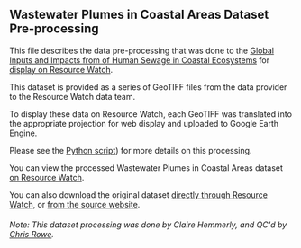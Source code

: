 ## Wastewater Plumes in Coastal Areas Dataset Pre-processing
This file describes the data pre-processing that was done to the [Global Inputs and Impacts from of Human Sewage in Coastal Ecosystems](https://journals.plos.org/plosone/article?id=10.1371/journal.pone.0258898) for [display on Resource Watch](https://resourcewatch.org/data/explore/11804f04-d9c7-47b9-8d27-27ce6ed6c042).

This dataset is provided as a series of GeoTIFF files from the data provider to the Resource Watch data team.

To display these data on Resource Watch, each GeoTIFF was translated into the appropriate projection for web display and uploaded to Google Earth Engine.

Please see the [Python script](https://github.com/resource-watch/data-pre-processing/blob/master/ocn_027a_rw0_nitrogen_plumes/ocn_027a_rw0_nitrogen_plumes_processing.py)) for more details on this processing.

You can view the processed Wastewater Plumes in Coastal Areas dataset [on Resource Watch](https://resourcewatch.org/data/explore/11804f04-d9c7-47b9-8d27-27ce6ed6c042).

You can also download the original dataset [directly through Resource Watch](http://wri-public-data.s3.amazonaws.com/resourcewatch/raster/ocn_027_rw0_nitrogen_plumes.zip), or [from the source website](https://knb.ecoinformatics.org/view/urn%3Auuid%3Ac7bdc77e-6c7d-46b6-8bfc-a66491119d07).

###### Note: This dataset processing was done by Claire Hemmerly, and QC'd by [Chris Rowe](https://www.wri.org/profile/chris-rowe).
